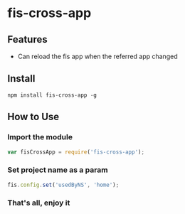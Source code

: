 # fis-cross-app


## Features
- Can reload the fis app when the referred app changed

## Install
```
npm install fis-cross-app -g
```

## How to Use

### Import the module
```js
var fisCrossApp = require('fis-cross-app');
```
### Set project name as a param
```js
fis.config.set('usedByNS', 'home');
```
### That's all, enjoy it

